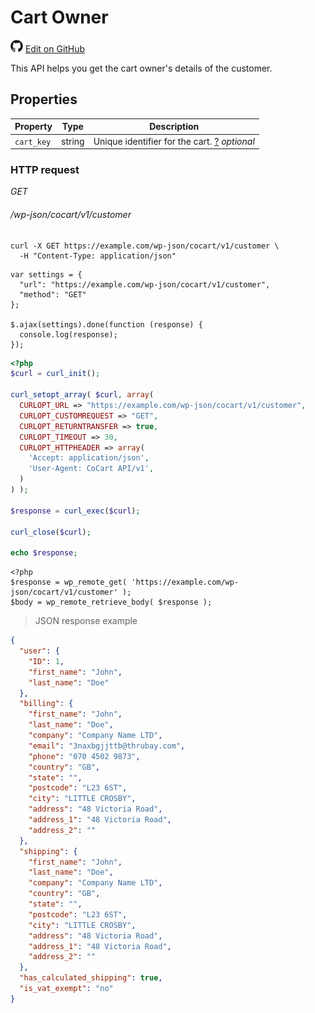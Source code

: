# Cart Owner #

<img src="images/github.svg" width="20" height="20" alt="GitHub Mark Logo"> [Edit on GitHub](https://github.com/co-cart/co-cart-docs/blob/master/source/includes/cocart-v1/pro/_customers.md)

This API helps you get the cart owner's details of the customer.

## Properties ##

| Property   | Type   | Description                                                                                                                           |
| ---------- | ------ | ------------------------------------------------------------------------------------------------------------------------------------- |
| `cart_key` | string | Unique identifier for the cart. <a class="label label-info" href="index.html#cart-key">?</a> <i class="label label-info">optional</i> |

### HTTP request ###

<div class="api-endpoint">
  <div class="endpoint-data">
    <i class="label label-get">GET</i>
    <h6>/wp-json/cocart/v1/customer</h6>
  </div>
</div>

```shell
curl -X GET https://example.com/wp-json/cocart/v1/customer \
  -H "Content-Type: application/json"
```

```javascript--jquery
var settings = {
  "url": "https://example.com/wp-json/cocart/v1/customer",
  "method": "GET"
};

$.ajax(settings).done(function (response) {
  console.log(response);
});
```

```php
<?php
$curl = curl_init();

curl_setopt_array( $curl, array(
  CURLOPT_URL => "https://example.com/wp-json/cocart/v1/customer",
  CURLOPT_CUSTOMREQUEST => "GET",
  CURLOPT_RETURNTRANSFER => true,
  CURLOPT_TIMEOUT => 30,
  CURLOPT_HTTPHEADER => array(
    'Accept: application/json',
    'User-Agent: CoCart API/v1',
  )
) );

$response = curl_exec($curl);

curl_close($curl);

echo $response;
```

```php--wp-http-api
<?php
$response = wp_remote_get( 'https://example.com/wp-json/cocart/v1/customer' );
$body = wp_remote_retrieve_body( $response );
```

> JSON response example

```json
{
  "user": {
    "ID": 1,
    "first_name": "John",
    "last_name": "Doe"
  },
  "billing": {
    "first_name": "John",
    "last_name": "Doe",
    "company": "Company Name LTD",
    "email": "3naxbgjjttb@thrubay.com",
    "phone": "070 4502 9873",
    "country": "GB",
    "state": "",
    "postcode": "L23 6ST",
    "city": "LITTLE CROSBY",
    "address": "48 Victoria Road",
    "address_1": "48 Victoria Road",
    "address_2": ""
  },
  "shipping": {
    "first_name": "John",
    "last_name": "Doe",
    "company": "Company Name LTD",
    "country": "GB",
    "state": "",
    "postcode": "L23 6ST",
    "city": "LITTLE CROSBY",
    "address": "48 Victoria Road",
    "address_1": "48 Victoria Road",
    "address_2": ""
  },
  "has_calculated_shipping": true,
  "is_vat_exempt": "no"
}
```
